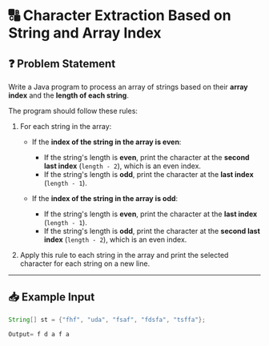 # 🔠 Character Extraction Based on String and Array Index

## ❓ Problem Statement

Write a Java program to process an array of strings based on their **array index** and the **length of each string**.

The program should follow these rules:

1. For each string in the array:
   - If the **index of the string in the array is even**:
     - If the string's length is **even**, print the character at the **second last index** (`length - 2`), which is an even index.
     - If the string's length is **odd**, print the character at the **last index** (`length - 1`).

   - If the **index of the string in the array is odd**:
     - If the string's length is **even**, print the character at the **last index** (`length - 1`).
     - If the string's length is **odd**, print the character at the **second last index** (`length - 2`), which is an even index.

2. Apply this rule to each string in the array and print the selected character for each string on a new line.

---

## 📥 Example Input

```java
String[] st = {"fhf", "uda", "fsaf", "fdsfa", "tsffa"};

Output= f d a f a
